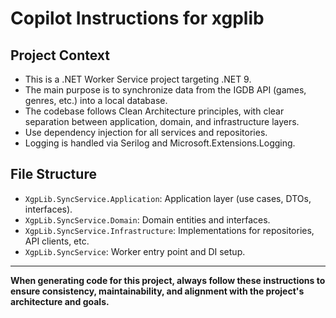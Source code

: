 # Copilot Instructions for xgplib

## Project Context

- This is a .NET Worker Service project targeting .NET 9.
- The main purpose is to synchronize data from the IGDB API (games, genres, etc.) into a local database.
- The codebase follows Clean Architecture principles, with clear separation between application, domain, and infrastructure layers.
- Use dependency injection for all services and repositories.
- Logging is handled via Serilog and Microsoft.Extensions.Logging.

## File Structure

- `XgpLib.SyncService.Application`: Application layer (use cases, DTOs, interfaces).
- `XgpLib.SyncService.Domain`: Domain entities and interfaces.
- `XgpLib.SyncService.Infrastructure`: Implementations for repositories, API clients, etc.
- `XgpLib.SyncService`: Worker entry point and DI setup.

---

**When generating code for this project, always follow these instructions to ensure consistency, maintainability, and alignment with the project's architecture and goals.**
